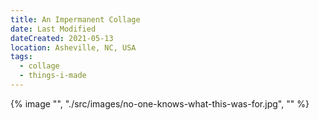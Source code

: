 ```yaml
---
title: An Impermanent Collage
date: Last Modified
dateCreated: 2021-05-13
location: Asheville, NC, USA
tags:
  - collage
  - things-i-made
---
```

{% image "", "./src/images/no-one-knows-what-this-was-for.jpg", "" %}
